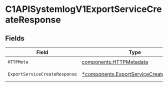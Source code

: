 # C1APISystemlogV1ExportServiceCreateResponse


## Fields

| Field                                                                                             | Type                                                                                              | Required                                                                                          | Description                                                                                       |
| ------------------------------------------------------------------------------------------------- | ------------------------------------------------------------------------------------------------- | ------------------------------------------------------------------------------------------------- | ------------------------------------------------------------------------------------------------- |
| `HTTPMeta`                                                                                        | [components.HTTPMetadata](../../models/components/httpmetadata.md)                                | :heavy_check_mark:                                                                                | N/A                                                                                               |
| `ExportServiceCreateResponse`                                                                     | [*components.ExportServiceCreateResponse](../../models/components/exportservicecreateresponse.md) | :heavy_minus_sign:                                                                                | Successful response                                                                               |